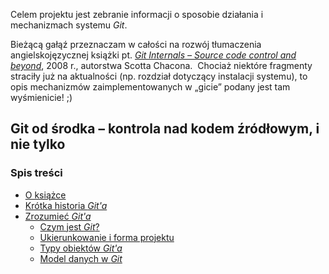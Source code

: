 Celem projektu jest zebranie informacji o sposobie działania i mechanizmach systemu *Git*.

Bieżącą gałąź przeznaczam w całości na rozwój tłumaczenia angielskojęzycznej książki pt. [*Git Internals – Source code control and beyond*](https://github.com/pluralsight/git-internals-pdf/blob/master/drafts/peepcode-git.pdf), 2008 r., autorstwa Scotta Chacona. 
Chociaż niektóre fragmenty straciły już na aktualności (np. rozdział dotyczący instalacji systemu), to opis mechanizmów zaimplementowanych w „gicie” podany jest tam wyśmienicie! ;)

## **Git od środka** – kontrola nad kodem źródłowym, i nie tylko

### Spis treści
* [O książce](./doc/s0-c01-about.md)
* [Krótka historia *Git'a*](./doc/s0-c03-short-story.md)
* [Zrozumieć *Git'a*](./doc/s1-c00-understanding-git.md)
  - [Czym jest *Git*?](./doc/s1-c01-what-is-git.md)
  - [Ukierunkowanie i forma projektu](./doc/s1-c02-focus-design.md)
  - [Typy obiektów *Git'a*](./doc/s1-c03-object-types.md)
  - [Model danych w *Git*](./doc/s1-c05-the-data-model.md)  
